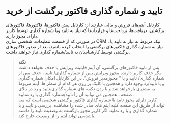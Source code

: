 # تایید و شماره گذاری فاکتور برگشت از خرید
کارتابل آیتم‌های فروش و مالی عبارتند از: کارتابل پیش فاکتورها، فاکتورها، فاکتورهای برگشتی، دریافت‌ها، پرداخت‌ها و قراردادها که نیاز به تایید ویا شماره گذاری توسط کاربر دارای مجوز دارند.<br>
در صورتی که از قسمت تنظیمات، شخصی سازی CRM ، تیک مربوط به نیاز به تایید یا نیاز به شماره گذاری فاکتورهای برگشتی را انتخاب کرده باشید، بعد از صدور فاکتورهای برگشتی توسط کارشناسان به تایید/شماره گذاری نیاز خواهند داشت. <br>

> **نکته**<br>
پس از تایید فاکتورهای برگشتی، آن آیتم قابلیت ویرایش یا حذف نخواهد داشت مگر حذف کاربر دارنده مجوز ویرایش پس از شماره گذاری/ تایید ، حذف پس از شماره گذاری/ تایید و یا " مجوزمدیر فروش".
در این کارتابل امکان شماره گذاری و یا تایید/رد وجود دارد و همچنین با کلیک بر روی هر کدام از سطر ها، آیتم مربوط به مشتری بازخواهد شد و با زدن دکمه های شماره گذاری،تایید و رد در بالای صفحه ، همچنین می توانید آن را تایید/شماره گذاری یا رد نمایید .<br>
کاربر دارای مجوز تایید یا شماره گذاری فاکتور برگشتی شخصی است که می تواند از طریق این صفحه کلیه آیتم های صادر شده را مشاهده، بررسی و تایید و یا شماره گذاری و یا رد نماید. اگر کاربر مجوز بازگشت به وضعیت تایید را داشته باشد،می تواند آیتم را از وضعیت خارج کند.<br>

